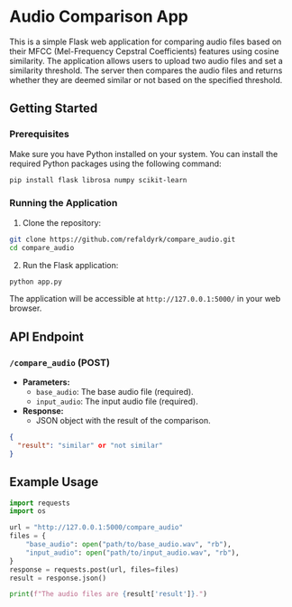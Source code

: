 # Audio Comparison App

This is a simple Flask web application for comparing audio files based on their MFCC (Mel-Frequency Cepstral Coefficients) features using cosine similarity. The application allows users to upload two audio files and set a similarity threshold. The server then compares the audio files and returns whether they are deemed similar or not based on the specified threshold.

## Getting Started

### Prerequisites

Make sure you have Python installed on your system. You can install the required Python packages using the following command:

```bash
pip install flask librosa numpy scikit-learn
```

### Running the Application

1. Clone the repository:

```bash
git clone https://github.com/refaldyrk/compare_audio.git
cd compare_audio
```

2. Run the Flask application:

```bash
python app.py
```

The application will be accessible at `http://127.0.0.1:5000/` in your web browser.

## API Endpoint

### `/compare_audio` (POST)

- **Parameters:**
  - `base_audio`: The base audio file (required).
  - `input_audio`: The input audio file (required).
- **Response:**
  - JSON object with the result of the comparison.

```json
{
  "result": "similar" or "not similar"
}
```

## Example Usage

```python
import requests
import os

url = "http://127.0.0.1:5000/compare_audio"
files = {
    "base_audio": open("path/to/base_audio.wav", "rb"),
    "input_audio": open("path/to/input_audio.wav", "rb"),
}
response = requests.post(url, files=files)
result = response.json()

print(f"The audio files are {result['result']}.")
```
